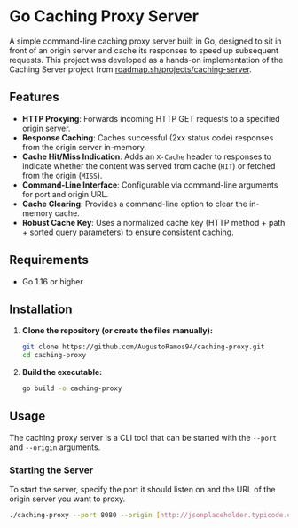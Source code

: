 # Go Caching Proxy Server

A simple command-line caching proxy server built in Go, designed to sit in front of an origin server and cache its responses to speed up subsequent requests. This project was developed as a hands-on implementation of the Caching Server project from [roadmap.sh/projects/caching-server](https://roadmap.sh/projects/caching-server).

## Features

* **HTTP Proxying**: Forwards incoming HTTP GET requests to a specified origin server.
* **Response Caching**: Caches successful (2xx status code) responses from the origin server in-memory.
* **Cache Hit/Miss Indication**: Adds an `X-Cache` header to responses to indicate whether the content was served from cache (`HIT`) or fetched from the origin (`MISS`).
* **Command-Line Interface**: Configurable via command-line arguments for port and origin URL.
* **Cache Clearing**: Provides a command-line option to clear the in-memory cache.
* **Robust Cache Key**: Uses a normalized cache key (HTTP method + path + sorted query parameters) to ensure consistent caching.

## Requirements

* Go 1.16 or higher

## Installation

1.  **Clone the repository (or create the files manually):**
    ```bash
    git clone https://github.com/AugustoRamos94/caching-proxy.git
    cd caching-proxy
    ```

2.  **Build the executable:**
    ```bash
    go build -o caching-proxy
    ```

## Usage

The caching proxy server is a CLI tool that can be started with the `--port` and `--origin` arguments.

### Starting the Server

To start the server, specify the port it should listen on and the URL of the origin server you want to proxy.

```bash
./caching-proxy --port 8080 --origin [http://jsonplaceholder.typicode.com](http://jsonplaceholder.typicode.com)
